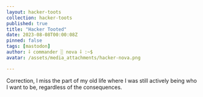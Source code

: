 ```yaml
---
layout: hacker-toots
collection: hacker-toots
published: true
title: "Hacker Tooted"
date: 2023-08-08T00:00:08Z
pinned: false
tags: [mastodon]
author: ⸸ commander ░ nova ⸸ :~$
avatar: /assets/media_attachments/hacker-nova.png

---
```


<p>Correction, I miss the part of my old life where I was still actively being who I want to be, regardless of the consequences.</p>



